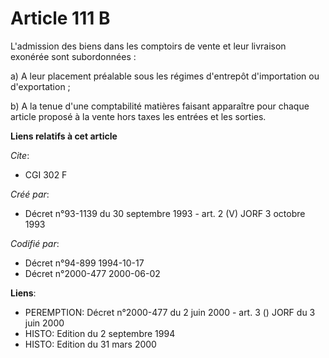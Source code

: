 # Article 111 B

L'admission des biens dans les comptoirs de vente et leur livraison exonérée sont subordonnées :

a) A leur placement préalable sous les régimes d'entrepôt d'importation ou d'exportation ;

b) A la tenue d'une comptabilité matières faisant apparaître pour chaque article proposé à la vente hors taxes les entrées et
les sorties.

**Liens relatifs à cet article**

_Cite_:

  - CGI 302 F

_Créé par_:

  - Décret n°93-1139 du 30 septembre 1993 - art. 2 (V) JORF 3 octobre 1993

_Codifié par_:

  - Décret n°94-899 1994-10-17
  - Décret n°2000-477 2000-06-02

**Liens**:

  - PEREMPTION: Décret n°2000-477 du 2 juin 2000 - art. 3 () JORF du 3 juin 2000
  - HISTO: Edition du 2 septembre 1994
  - HISTO: Edition du 31 mars 2000
